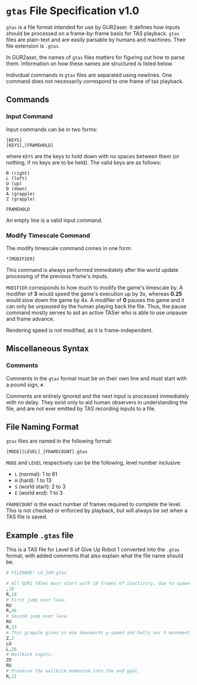 # `gtas` File Specification v1.0

`gtas` is a file format intended for use by GUR2aser. It defines how inputs should be processed on a frame-by-frame basis for TAS playback. `gtas` files are plain-text and are easily parsable by humans and machines. Their file extension is `.gtas`.

In GUR2aser, the names of `gtas` files matters for figuring out how to parse them. Information on how these names are structured is listed below.

Individual commands in `gtas` files are separated using newlines. One command does not necessarily correspond to one frame of tas playback.

## Commands

### Input Command

Input commands can be in two forms:

```
[KEYS]
[KEYS],[FRAMEHOLD]
```

where `KEYS` are the keys to hold down with no spaces between them (or nothing, if no keys are to be held). The valid keys are as follows:

```
R (right)
L (left)
U (up)
D (down)
A (grapple)
Z (grapple)
```

`FRAMEHOLD`

An empty line is a valid input command.

### Modify Timescale Command

The modify timescale command comes in one form:

```
*[MODIFIER]
```

This command is always performed immediately after the world update processing of the previous frame's inputs.

`MODIFIER` corresponds to how much to modify the game's timescale by. A modifier of **3** would speed the game's execution up by 3x, whereas **0.25** would slow down the game by 4x. A modifier of **0** pauses the game and it can only be unpaused by the human playing back the file. Thus, the pause command mostly serves to aid an active TASer who is able to use unpause and frame advance.

Rendering speed is not modified, as it is frame-independent.

## Miscellaneous Syntax

### Comments

Comments in the `gtas` format must be on their own line and must start with a pound sign, `#`.

Comments are entirely ignored and the next input is processed immediately with no delay. They exist only to aid human observers in understanding the file, and are not ever emitted by TAS recording inputs to a file.

## File Naming Format

`gtas` files are named in the following format:

```
[MODE][LEVEL]_[FRAMECOUNT].gtas
```

`MODE` and `LEVEL` respectively can be the following, level number inclusive:

- `L` (normal): 1 to 61
- `H` (hard): 1 to 13
- `S` (world start): 2 to 3
- `E` (world end): 1 to 3

`FRAMECOUNT` is the exact number of frames required to complete the level. This is not checked or enforced by playback, but will always be set when a TAS file is saved.

## Example `.gtas` file

This is a TAS file for Level 6 of Give Up Robot 1 converted into the `.gtas` format, with added comments that also explain what the file name should be.

```python
# FILENAME: L6_149.gtas

# All GUR1 TASes must start with 18 frames of inactivity, due to spawn delay.
,18
R,18
# First jump over lava.
RU
R,46
# Second jump over lava.
RU
R,33
# This grapple gives us max downwards y-speed and halts our h movement.
Z,2
LU
L,16
# Wallkick inputs.
ZU
RU
# Preserve the wallkick momentum into the end goal.
R,11
```